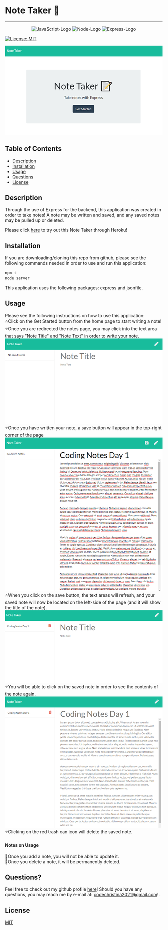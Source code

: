 # Note Taker 📔

***
<p align="center">
  <img src="https://img.shields.io/badge/JavaScript-323330?style=for-the-badge&logo=javascript&logoColor=F7DF1E" alt="JavaScript-Logo">
  <img src="https://img.shields.io/badge/Node.js-43853D?style=for-the-badge&logo=node.js&logoColor=white" alt="Node-Logo">
  <img src="https://img.shields.io/badge/Express.js-404D59?style=for-the-badge" alt="Express-Logo">
</p>

[![License: MIT](https://img.shields.io/badge/License-MIT-yellow.svg)](https://opensource.org/licenses/MIT)


![screenshot1](./images/readme-screenshot-1.png)

## Table of Contents
* [Description](#description)
* [Installation](#installation)
* [Usage](#usage)
* [Questions](#questions)
* [License](#license)


## Description
Through the use of Express for the backend, this application was created in order to take notes!  A note may be written and saved, and any saved notes may be pulled up or deleted.

Please click [here](https://christina2021-note-taker.herokuapp.com/notes) to try out this Note Taker through Heroku! 


## Installation

If you are downloading/cloning this repo from github, please see the following commands needed in order to use and run this application:<br>
```bash
npm i
node server
```
This application uses the following packages: express and jsonfile.

## Usage
Please see the following instructions on how to use this application: <br>
⭐Click on the Get Started button from the home page to start writing a note!<br>
⭐Once you are redirected the notes page, you may click into the text area that says "Note Title" and "Note Text" in order to write your note. <br>
![screenshot2](./images/readme-screenshot-2.png)
⭐Once you have written your note, a save button will appear in the top-right corner of the page<br>
![screenshot3](./images/readme-screenshot-3.png)
⭐When you click on the save button, the text areas will refresh, and your saved note will now be located on the left-side of the page (and it will show the title of the note).<br>
![screenshot4](./images/readme-screenshot-4.png)
⭐You will be able to click on the saved note in order to see the contents of the note again.<br>
![screenshot5](./images/readme-screenshot-5.png)
⭐Clicking on the red trash can icon will delete the saved note.<br>

#### Notes on Usage
📝Once you add a note, you will not be able to update it.<br>
📝Once you delete a note, it will be permanently deleted.
<br>

## Questions?
Feel free to check out my github profile [here](https://github.com/Christina2021)!
Should you have any questions, you may reach me by e-mail at: <a href="mailto:codechristina2021@gmail.com?subject=Hi,%20Christina!">codechristina2021@gmail.com</a>!.

## License
[MIT](https://choosealicense.com/licenses/mit/#)
